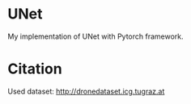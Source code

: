 # UNet
My implementation of UNet with Pytorch framework.
# Citation
Used dataset: http://dronedataset.icg.tugraz.at